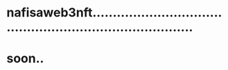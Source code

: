 # nafisaweb3nft..............................................................................
# soon..
